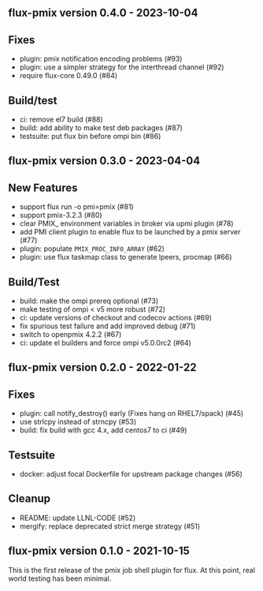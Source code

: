 flux-pmix version 0.4.0 - 2023-10-04
------------------------------------

## Fixes

 * plugin: pmix notification encoding problems (#93)
 * plugin: use a simpler strategy for the interthread channel (#92)
 * require flux-core 0.49.0 (#84)

## Build/test

 * ci: remove el7 build (#88)
 * build: add ability to make test deb packages (#87)
 * testsuite: put flux bin before ompi bin (#86)

flux-pmix version 0.3.0 - 2023-04-04
------------------------------------

## New Features

 * support flux run -o pmi=pmix (#81)
 * support pmix-3.2.3 (#80)
 * clear PMIX_ environment variables in broker via upmi plugin (#78)
 * add PMI client plugin to enable flux to be launched by a pmix server (#77)
 * plugin: populate `PMIX_PROC_INFO_ARRAY` (#62)
 * plugin: use flux taskmap class to generate lpeers, procmap (#66)

## Build/Test

 * build: make the ompi prereq optional (#73)
 * make testing of ompi < v5 more robust (#72)
 * ci: update versions of checkout and codecov actions (#69)
 * fix spurious test failure and add improved debug (#71)
 * switch to openpmix 4.2.2 (#67)
 * ci: update el builders and force ompi v5.0.0rc2 (#64)

flux-pmix version 0.2.0 - 2022-01-22
------------------------------------

## Fixes

 * plugin: call notify_destroy() early (Fixes hang on RHEL7/spack) (#45)
 * use strlcpy instead of strncpy (#53)
 * build: fix build with gcc 4.x, add centos7 to ci (#49)

## Testsuite

 * docker: adjust focal Dockerfile for upstream package changes (#56)

## Cleanup

 * README: update LLNL-CODE (#52)
 * mergify: replace deprecated strict merge strategy (#51)

flux-pmix version 0.1.0 - 2021-10-15
------------------------------------

This is the first release of the pmix job shell plugin for flux.
At this point, real world testing has been minimal.
